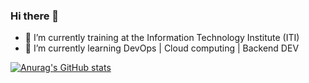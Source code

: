 ### Hi there 👋

- 🔭 I’m currently training at the Information Technology Institute (ITI)
- 🌱 I’m currently learning DevOps | Cloud computing | Backend DEV 

[![Anurag's GitHub stats](https://github-readme-stats.vercel.app/api?username=anuraghazra)](https://github.com/anuraghazra/github-readme-stats)
